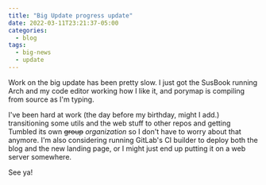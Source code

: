 ```yaml
---
title: "Big Update progress update"
date: 2022-03-11T23:21:37-05:00
categories:
  - blog
tags:
  - big-news
  - update
---
```


Work on the big update has been pretty slow. I just got the SusBook running Arch and my code editor working how I like it, and porymap is compiling from source as I'm typing.

I've been hard at work (the day before my birthday, might I add.) transitioning some utils and the web stuff to other repos and getting Tumbled its own ~~group~~ *organization* so I don't have to worry about that anymore. I'm also considering running GitLab's CI builder to deploy both the blog and the new landing page, or I might just end up putting it on a web server somewhere.

See ya!